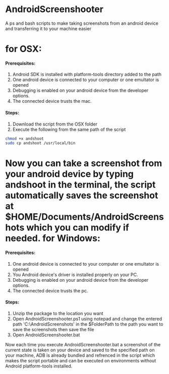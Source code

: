 AndroidScreenshooter
====================

A ps and bash scripts to make taking screenshots from an android device and transferring it to your machine easier

for OSX:
========
#### Prerequisites:
1. Android SDK is installed with platform-tools directory added to the path
2. One android device is connected to your computer or one emultator is opened
3. Debugging is enabled on your android device from the developer options.
4. The connected device trusts the mac.
#### Steps:
1. Download the script from the OSX folder
2. Execute the following from the same path of the script
```bash
chmod +x andshoot
sudo cp andshoot /usr/local/bin
```
Now you can take a screenshot from your android device by typing andshoot in the terminal, the script automatically saves the screenshot at $HOME/Documents/AndroidScreenshots which you can modify if needed.
for Windows:
==============
#### Prerequisites:
1. One android device is connected to your computer or one emultator is opened
2. You Android device's driver is installed properly on your PC.
3. Debugging is enabled on your android device from the developer options.
4. The connected device trusts the pc.

#### Steps:
1. Unzip the package to the location you want
2. Open AndroidScreenshooter.ps1 using notepad and change the entered path 'C:\AndroidScreenshots\' in the $FolderPath to the path you want to save the screenshots then save the file
3. Open AndroidScreenshooter.bat

Now each time you execute AndroidScreenshooter.bat a screenshot of the current state is taken on your device and saved to the specified path on your machine, ADB is already bundled and refrenced in the script which makes the script portable and can be executed on environments without Android platform-tools installed.
